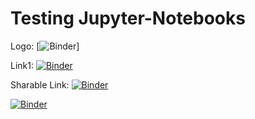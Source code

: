 # Testing Jupyter-Notebooks

Logo:       [![Binder](https://mybinder.org/badge_logo.svg)]

Link1:      [![Binder](https://mybinder.org/badge_logo.svg)](https://hub.gke2.mybinder.org/user/hebosse-jupyter-notebooks-hpua1f5a/lab)

Sharable Link: [![Binder](https://mybinder.org/badge_logo.svg)](https://hub.gke2.mybinder.org/user/hebosse-jupyter-notebooks-hpua1f5a/lab/tree/OpenAlex_ORCID_to_DOI%2COpenAcess_V1.ipynb)

[![Binder](https://mybinder.org/badge_logo.svg)](https://mybinder.org/v2/gh/hebosse/Jupyter-Notebooks/HEAD)
